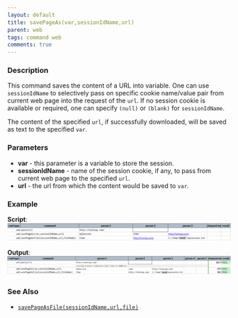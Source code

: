```yaml
---
layout: default
title: savePageAs(var,sessionIdName,url)
parent: web
tags: command web
comments: true
---
```


### Description
This command saves the content of a URL into variable. One can use `sessionIdName` to selectively pass on specific
cookie name/value pair from current web page into the request of the `url`. If no session cookie is available or 
required, one can specify `(null)` or `(blank)` for `sessionIdName`.

The content of the specified `url`, if successfully downloaded, will be saved as text to the specified `var`.


### Parameters
- **var** - this parameter is a variable to store the session.
- **sessionIdName** - name of the session cookie, if any, to pass from current web page to the specified `url`.
- **url** - the url from which the content would be saved to `var`.


### Example
**Script**:<br/>
![](image/savePageAs_01.png)

**Output**:<br/>
 ![](image/savePageAs_02.png)


### See Also
- [`savePageAsFile(sessionIdName,url,file)`](savePageAsFile(sessionIdName,url,file))
